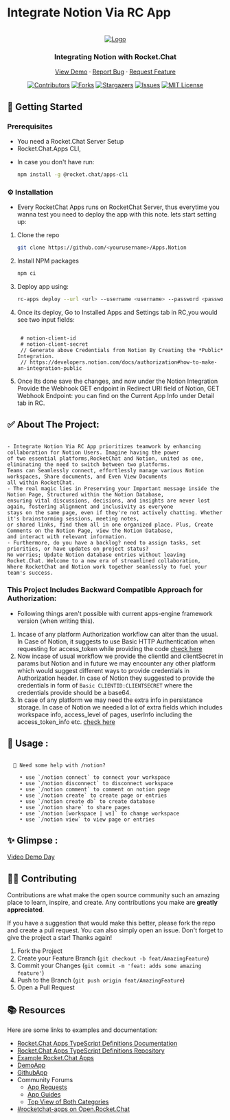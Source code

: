 # Integrate Notion Via RC App

<!-- PROJECT LOGO -->
<br />
<div align="center">
  <a href="https://github.com/RocketChat/Apps.Notion">
    <img src="https://github.com/RocketChat/Apps.Notion/assets/65061890/3923c50d-015b-4974-9ab8-098208030091" alt="Logo">
  </a>

  <h3 align="center">Integrating Notion with Rocket.Chat</h3>

  <p align="center">
    <a href="https://github.com/RocketChat/Apps.Notion">View Demo</a>
    ·
    <a href="https://github.com/RocketChat/Apps.Notion/issues">Report Bug</a>
    ·
    <a href="https://github.com/RocketChat/Apps.Notion/issues">Request Feature</a>
  </p>
</div>

<div align="center">

[![Contributors][contributors-shield]][contributors-url]
[![Forks][forks-shield]][forks-url]
[![Stargazers][stars-shield]][stars-url]
[![Issues][issues-shield]][issues-url]
[![MIT License][license-shield]][license-url]

</div>

## 📜 Getting Started

### Prerequisites

-   You need a Rocket.Chat Server Setup
-   Rocket.Chat.Apps CLI,

*   In case you don't have run:
    ```sh
    npm install -g @rocket.chat/apps-cli
    ```

### ⚙️ Installation

-   Every RocketChat Apps runs on RocketChat Server, thus everytime you wanna test you need to deploy the app with this note. lets start setting up:

1. Clone the repo
    ```sh
    git clone https://github.com/<yourusername>/Apps.Notion
    ```
2. Install NPM packages
    ```sh
    npm ci
    ```
3. Deploy app using:

    ```sh
    rc-apps deploy --url <url> --username <username> --password <password>
    ```

4. Once its deploy, Go to Installed Apps and Settings tab in RC,you would see two input fields:

    ```

     # notion-client-id
     # notion-client-secret
     // Generate above Credentials from Notion By Creating the *Public* Integration.
     // https://developers.notion.com/docs/authorization#how-to-make-an-integration-public

    ```

5. Once Its done save the changes, and now under the Notion Integration Provide the Webhook GET endpoint in Redirect URI field of Notion, GET Webhook Endpoint: you can find on the Current App Info under Detail tab in RC.

<!-- ABOUT THE PROJECT -->

## ✅ About The Project:

```

- Integrate Notion Via RC App prioritizes teamwork by enhancing collaboration for Notion Users. Imagine having the power
of two essential platforms,RocketChat and Notion, united as one, eliminating the need to switch between two platforms.
Teams can Seamlessly connect, effortlessly manage various Notion workspaces, Share documents, and Even View Documents
all within RocketChat.
- The real magic lies in Preserving your Important message inside the Notion Page, Structured within the Notion Database,
ensuring vital discussions, decisions, and insights are never lost again, fostering alignment and inclusivity as everyone
stays on the same page, even if they're not actively chatting. Whether it's brainstorming sessions, meeting notes,
or shared links, find them all in one organized place. Plus, Create Comments on the Notion Page, view the Notion Database,
and interact with relevant information.
- Furthermore, do you have a backlog? need to assign tasks, set priorities, or have updates on project status?
No worries; Update Notion database entries without leaving Rocket.Chat. Welcome to a new era of streamlined collaboration,
Where RocketChat and Notion work together seamlessly to fuel your team's success.

```

### This Project Includes Backward Compatible Approach for Authorization:

-   Following things aren't possible with current apps-engine framework version (when writing this).

1.  Incase of any platform Authorization workflow can alter than the usual. In Case of Notion, it suggests to use Basic HTTP Authentication when requesting for access_token while providing the code [check here](https://developers.notion.com/docs/authorization#step-3-the-integration-sends-the-code-in-a-post-request-to-the-notion-api)
2.  Now incase of usual workflow we provide the clientId and clientSecret in params but Notion and in future we may encounter any other platform which would suggest different ways to provide credentials in Authorization header. In case of Notion they suggested to provide the credentials in form of `Basic CLIENTID:CLIENTSECRET` where the credentials provide should be a base64.
3.  In case of any platform we may need the extra info in persistance storage. In case of Notion we needed a lot of extra fields which includes workspace info, access_level of pages, userInfo including the access_token_info etc. [check here](https://developers.notion.com/docs/authorization#step-4-notion-responds-with-an-access_token-and-some-additional-information)

## :rocket: Usage :

```

  👋 Need some help with /notion?

    • use `/notion connect` to connect your workspace
    • use `/notion disconnect` to disconnect workspace
    • use `/notion comment` to comment on notion page
    • use `/notion create` to create page or entries
    • use `/notion create db` to create database
    • use `/notion share` to share pages
    • use `/notion [workspace | ws]` to change workspace
    • use `/notion view` to view page or entries

```

## ✨ Glimpse :

[Video Demo Day](https://www.youtube.com/watch?v=G1fZBqy5jp8)

<!-- CONTRIBUTING -->

## 🧑‍💻 Contributing

Contributions are what make the open source community such an amazing place to learn, inspire, and create. Any contributions you make are **greatly appreciated**.

If you have a suggestion that would make this better, please fork the repo and create a pull request. You can also simply open an issue.
Don't forget to give the project a star! Thanks again!

1. Fork the Project
2. Create your Feature Branch (`git checkout -b feat/AmazingFeature`)
3. Commit your Changes (`git commit -m 'feat: adds some amazing feature'`)
4. Push to the Branch (`git push origin feat/AmazingFeature`)
5. Open a Pull Request

## 📚 Resources

Here are some links to examples and documentation:

-   [Rocket.Chat Apps TypeScript Definitions Documentation](https://rocketchat.github.io/Rocket.Chat.Apps-engine/)
-   [Rocket.Chat Apps TypeScript Definitions Repository](https://github.com/RocketChat/Rocket.Chat.Apps-engine)
-   [Example Rocket.Chat Apps](https://github.com/graywolf336/RocketChatApps)
-   [DemoApp](https://github.com/RocketChat/Rocket.Chat.Demo.App)
-   [GithubApp](https://github.com/RocketChat/Apps.Github22)
-   Community Forums
    -   [App Requests](https://forums.rocket.chat/c/rocket-chat-apps/requests)
    -   [App Guides](https://forums.rocket.chat/c/rocket-chat-apps/guides)
    -   [Top View of Both Categories](https://forums.rocket.chat/c/rocket-chat-apps)
-   [#rocketchat-apps on Open.Rocket.Chat](https://open.rocket.chat/channel/rocketchat-apps)

<!-- MARKDOWN LINKS & IMAGES -->
<!-- https://www.markdownguide.org/basic-syntax/#reference-style-links -->

[contributors-shield]: https://img.shields.io/github/contributors/RocketChat/Apps.Notion?style=for-the-badge
[contributors-url]: https://github.com/RocketChat/Apps.Notion/graphs/contributors
[forks-shield]: https://img.shields.io/github/forks/RocketChat/Apps.Notion?style=for-the-badge
[forks-url]: https://github.com/RocketChat/Apps.Notion/network/members
[stars-shield]: https://img.shields.io/github/stars/RocketChat/Apps.Notion?style=for-the-badge
[stars-url]: https://github.com/RocketChat/Apps.Notion/stargazers
[issues-shield]: https://img.shields.io/github/issues/RocketChat/Apps.Notion?style=for-the-badge
[issues-url]: https://github.com/RocketChat/Apps.Notion/issues
[license-shield]: https://img.shields.io/github/license/RocketChat/Apps.Notion?style=for-the-badge
[license-url]: https://github.com/RocketChat/Apps.Notion/blob/master/LICENSE.txt